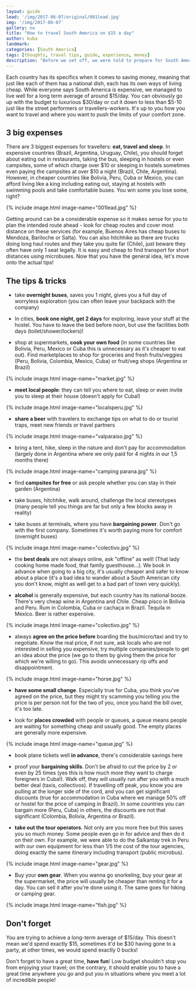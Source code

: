 ```yaml
---
layout: guide
lead: '/img/2017-06-07/original/001lead.jpg'
img: '/img/2017-06-07'
gallery: no
title: "How to travel South America on $15 a day​"
author: kuba
landmark: 
categories: [South America]
tags: [thoughts, travel tips, guide, experience, money]
description: "Before we set off, we were told to prepare for South America being expensive. So we did, we took a tent, camping gear and were ready for a bit of discomfort in order to fit in our budget. The worst thing to happen was to run out of cash and go home. That didn't happen and today, 7 months later, we can share our experience and some tips & tricks on cheap but fun travel!"
---
```


Each country has its specifics when it comes to saving money, meaning that just like each of them has a national dish, each has its own ways of living cheap. While everyone says South America is expensive, we managed to live well for a long term average of around $15/day. You can obviously go up with the budget to luxurious $30/day or cut it down to less than $5-10 just like the street performers or travellers-workers. It's up to you how you want to travel and where you want to push the limits of your comfort zone. 

## 3 big expenses

There are 3 biggest expenses for travellers: **eat, travel and sleep**. In expensive countries (Brazil, Argentina, Uruguay, Chile), you should forget about eating out in restaurants, taking the bus, sleeping in hostels or even campsites, some of which charge over $10 or sleeping in hostels sometimes even paying the campsites at over $10 a night (Brazil, Chile, Argentina). However, in cheaper countries like Bolivia, Peru, Cuba or Mexico, you can afford living like a king including eating out, staying at hostels with swimming pools and take comfortable buses. You win some you lose some, right?

{% include image.html image-name="001lead.jpg" %}

Getting around can be a considerable expense so it makes sense for you to plan the intended route ahead - look for cheap routes and cover most distance on these services (for example, Buenos Aires has cheap buses to Mendoza, Bariloche or Salta). You can also hitchhike as there are trucks doing long haul routes and they take you quite far (Chile), just beware they often have only 1 seat legally. It is easy and cheap to find transport for short distances using microbuses. Now that you have the general idea, let's move onto the actual tips!

## The tips & tricks

- take **overnight buses**, saves you 1 night, gives you a full day of worryless exploration (you can often leave your backpack with the company)

- In cities, **book one night, get 2 days** for exploring, leave your stuff at the hostel. You have to leave the bed before noon, but use the facilities both days (toilet/shower/lockers)!

- shop at supermarkets, **cook your own food** (in some countries like Bolivia, Peru, Mexico or Cuba this is unnecessary as it's cheaper to eat out). Find marketplaces to shop for groceries and fresh fruits/veggies (Peru, Bolivia, Colombia, Mexico, Cuba) or fruit/veg shops (Argentina or Brazil)

{% include image.html image-name="market.jpg" %}

- **meet local people**: they can tell you where to eat, sleep or even invite you to sleep at their house (doesn't apply for Cuba!)


{% include image.html image-name="localsperu.jpg" %}

- **share a beer** with travelers to exchange tips on what to do or tourist traps, meet new friends or travel partners

{% include image.html image-name="valparaiso.jpg" %}

- bring a tent, hike, sleep in the nature and don't pay for accommodation (largely done in Argentina where we only paid for 4 nights in our 1,5 months there)

{% include image.html image-name="camping parana.jpg" %}

- find **campsites for free** or ask people whether you can stay in their garden (Argentina)

- take buses, hitchhike, walk around, challenge the local stereotypes (many people tell you things are far but only a few blocks away in reality)

- take buses at terminals, where you have **bargaining power**. Don't go with the first company. Sometimes it's worth paying more for comfort (overnight buses)

{% include image.html image-name="colectivo.jpg" %}

- the **best deals** are not always online, ask "offline" as well! (That lady cooking home made food, that family guesthouse…). We book in advance when going to a big city, it's usually cheaper and safer to know about a place (it's a bad idea to wander about a South American city you don't know, might as well get to a bad part of town very quickly).

- **alcohol** is generally expensive, but each country has its national booze. There's very cheap wine in Argentina and Chile. Cheap pisco in Bolivia and Peru. Rum in Colombia, Cuba or cachaça in Brazil. Tequila in Mexico. Beer is rather expensive. 

{% include image.html image-name="colectivo.jpg" %}

- always **agree on the price before** boarding the bus/micro/taxi and try to negotiate. Know the real price, if not sure, ask locals who are not interested in selling you expensive, try multiple companies/people to get an idea about the price (we go to them by giving them the price for which we're willing to go). This avoids unnecessary rip offs and disappointment.

{% include image.html image-name="horse.jpg" %}

- **have some small change**. Especially true for Cuba, you think you've agreed on the price, but they might try scamming you telling you the price is per person not for the two of you, once you hand the bill over, it's too late.

- look for **places crowded** with people or queues, a queue means people are waiting for something cheap and usually good. The empty places are generally more expensive. 

{% include image.html image-name="queue.jpg" %}

- book plane tickets well **in advance**, there's considerable savings here

- proof your **bargaining skills**. Don't be afraid to cut the price by 2 or even by 25 times (yes this is how much more they want to charge foreigners in Cuba!). Walk off, they will usually run after you with a much better deal (taxis, collectivos). If travelling off peak, you know you are pulling at the longer side of the cord, and you can get significant discounts (true for accommodation in Cuba where we manage 50% off or hostel for the price of camping in Brazil). In some countries you can bargain more (Peru, Cuba) in others, the discounts are not that significant (Colombia, Bolivia, Argentina or Brazil). 

- **take out the tour operators**. Not only are you more free but this saves you so much money. Some people even go in for advice and then do it on their own. For example, we were able to do the Salkantay trek in Peru with our own equipment for less than 1/5 the cost of the tour agencies, doing exactly the same itinerary including transport (public microbus).

{% include image.html image-name="gear.jpg" %}

- Buy your **own gear**. When you wanna go snorkeling, buy your gear at the supermarket, the price will usually be cheaper than renting it for a day. You can sell it after you're done using it. The same goes for hiking or camping gear. 

{% include image.html image-name="fish.jpg" %}

## Don't forget

You are trying to achieve a long-term average of $15/day. This doesn't mean we'd spend exactly $15, sometimes it'd be $30 having gone to a party, at other times, we would spend exactly 0 bucks!

Don't forget to have a great time, **have fun**! Low budget shouldn't stop you from enjoying your travel; on the contrary, it should enable you to have a great time anywhere you go and put you in situations where you meet a lot of incredible people! 
